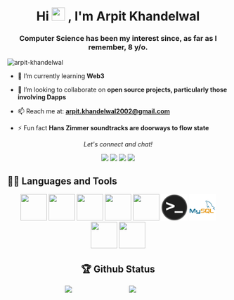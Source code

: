 <h1 align="center">Hi <img src="https://raw.githubusercontent.com/MartinHeinz/MartinHeinz/master/wave.gif" width="30px" height="30px" /> , I'm Arpit Khandelwal</h1>

<h3 align="center">Computer Science has been my interest since, as far as I remember, 8 y/o.</h3>

<p align="left"> <img src="https://komarev.com/ghpvc/?username=arpit-khandelwal&label=Profile%20views&color=0e75b6&style=flat" alt="arpit-khandelwal" /> </p>

- 🌱 I’m currently learning **Web3**

- 👯 I’m looking to collaborate on **open source projects, particularly those involving Dapps**

- 📫 Reach me at: **arpit.khandelwal2002@gmail.com**


- ⚡ Fun fact **Hans Zimmer soundtracks are doorways to flow state**


<p align="center">
  <i>Let's connect and chat!</i>

  <p align="center">
    <a href="https://twitter.com/arpitkhandelwa3" alt="Twitter"><img src="https://raw.githubusercontent.com/jayehernandez/jayehernandez/3f5402efef9a0ae89211a6e04609558e862ca616/readme/twitter-fill.svg"></a>
    <a href="https://linkedin.com/in/arpit-khandelwal-0812aa1a3" alt="Linkedin"><img src="https://raw.githubusercontent.com/jayehernandez/jayehernandez/3f5402efef9a0ae89211a6e04609558e862ca616/readme/linkedin-fill.svg"></a>
    <a href="mailto:arpit.khandelwal2002@gmail.com" alt="Contact me"><img src="https://raw.githubusercontent.com/jayehernandez/jayehernandez/3f5402efef9a0ae89211a6e04609558e862ca616/readme/mail-fill.svg"></a>
    <a href="https://arpit-khandelwal.me" alt="My site"><img src="https://raw.githubusercontent.com/jayehernandez/jayehernandez/3f5402efef9a0ae89211a6e04609558e862ca616/readme/external-link-line.svg"></a>
  </p>

## 👨‍💻 Languages and Tools

<div align="center">
  
<img src="https://github.com/Subhampreet/Subhampreet/blob/master/logos/c++.png?raw=true" height="60" width="60">
<img src="https://github.com/Subhampreet/Subhampreet/blob/master/logos/JS.png?raw=true" height="60" width="60">
<img src="https://cdn.iconscout.com/icon/free/png-512/node-js-1174925.png" height="60" width="60">
<img src="https://github.com/Subhampreet/Subhampreet/blob/master/logos/css.png?raw=true" height="60" width="60">
<img src="https://github.com/Subhampreet/Subhampreet/blob/master/logos/html.png?raw=true" height="60" width="60">
<img height="60" width="60" src="https://raw.githubusercontent.com/github/explore/80688e429a7d4ef2fca1e82350fe8e3517d3494d/topics/terminal/terminal.png">
<img src="https://raw.githubusercontent.com/devicons/devicon/master/icons/mysql/mysql-original-wordmark.svg" height="60" width="60">
<img src="https://github.com/Subhampreet/Subhampreet/blob/master/logos/git.png?raw=true" height="60" width="60">
<img src="https://github.com/Subhampreet/Subhampreet/blob/master/logos/vs.png?raw=true" height="60" width="60">

  <br >

## 🏆 Github Status
  
<img  src="https://github-readme-stats.vercel.app/api?username=arpit-khandelwal&show_icons=true&hide_border=true&theme=dark" width="45%" align="right" >

<img  src="https://github-readme-streak-stats.herokuapp.com/?user=arpit-khandelwal&theme=dark" width="45%" >

<br>
